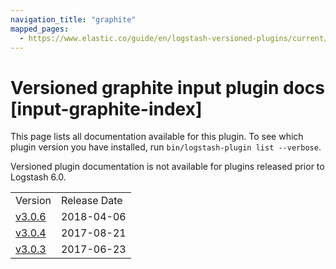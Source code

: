 ```yaml
---
navigation_title: "graphite"
mapped_pages:
  - https://www.elastic.co/guide/en/logstash-versioned-plugins/current/input-graphite-index.html
---
```


# Versioned graphite input plugin docs [input-graphite-index]

This page lists all documentation available for this plugin. To see which plugin version you have installed, run `bin/logstash-plugin list --verbose`.

Versioned plugin documentation is not available for plugins released prior to Logstash 6.0.

| | |
| :- | :- |
| Version | Release Date |
| [v3.0.6](v3-0-6-plugins-inputs-graphite.md) | 2018-04-06 |
| [v3.0.4](v3-0-4-plugins-inputs-graphite.md) | 2017-08-21 |
| [v3.0.3](v3-0-3-plugins-inputs-graphite.md) | 2017-06-23 |
